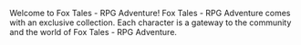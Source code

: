 Welcome to Fox Tales - RPG Adventure!
Fox Tales - RPG Adventure comes with an exclusive collection.
Each character is a gateway to the community and the world of Fox Tales - RPG Adventure.